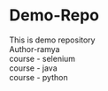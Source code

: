 # Demo-Repo
This is demo repository
<br>
Author-ramya
<br>
course - selenium
<br>
course - java
<br>
course - python
